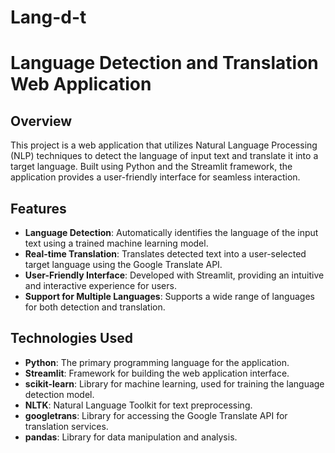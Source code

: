 # Lang-d-t

# Language Detection and Translation Web Application

## Overview

This project is a web application that utilizes Natural Language Processing (NLP) techniques to detect the language of input text and translate it into a target language. Built using Python and the Streamlit framework, the application provides a user-friendly interface for seamless interaction.

## Features

- **Language Detection**: Automatically identifies the language of the input text using a trained machine learning model.
- **Real-time Translation**: Translates detected text into a user-selected target language using the Google Translate API.
- **User-Friendly Interface**: Developed with Streamlit, providing an intuitive and interactive experience for users.
- **Support for Multiple Languages**: Supports a wide range of languages for both detection and translation.

## Technologies Used

- **Python**: The primary programming language for the application.
- **Streamlit**: Framework for building the web application interface.
- **scikit-learn**: Library for machine learning, used for training the language detection model.
- **NLTK**: Natural Language Toolkit for text preprocessing.
- **googletrans**: Library for accessing the Google Translate API for translation services.
- **pandas**: Library for data manipulation and analysis.
